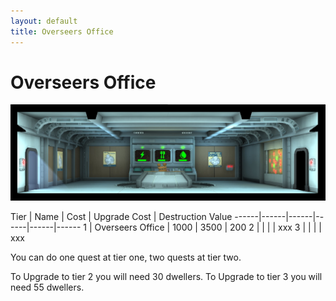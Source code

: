 ```yaml
---
layout: default
title: Overseers Office
---
```

# Overseers Office

![Radio Station](img/t2images/doubleoverseersoffice.jpg)

Tier | Name | Cost | Upgrade Cost | Destruction Value
------|------|------|------|------|------
1 | Overseers Office | 1000 | 3500 | 200
2 | | | | xxx
3 | | | | xxx

You can do one quest at tier one, two quests at tier two.

To Upgrade to tier 2 you will need 30 dwellers.
To Upgrade to tier 3 you will need 55 dwellers.

